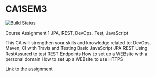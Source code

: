 # CA1SEM3

[![Build Status](https://travis-ci.com/Steingrimurjonsson/CA1SEM3.svg?branch=master)](https://travis-ci.com/Steingrimurjonsson/CA1SEM3)

Course Assignment 1
JPA, REST, DevOps, Test, JavaScript

This CA will strengthen your skills and knowledge related to:
DevOps, Maven, CI with Travis and Testing
Basic JavaScript
JPA
REST
Using RestAssured to test REST Endpoints
How to set up a WEBsite with a personal domain
How to set up a WEBsite to use HTTPS

[Link to the assignment](https://docs.google.com/document/d/12hKo2N_VAHISCKVAxdqMpeiKGDSJajBzHJ182bHUdPU/edit#heading=h.sc2hug11mudv)
